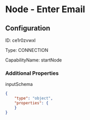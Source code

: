 # Node - Enter Email
## Configuration
ID:  ce1r0zvwxl

Type: CONNECTION 

CapabilityName: startNode






### Additional Properties
inputSchema
```json 
{
	"type": "object",
	"properties": {
	}
}
```





